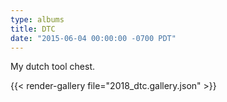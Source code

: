 ```yaml
---
type: albums
title: DTC
date: "2015-06-04 00:00:00 -0700 PDT"
---
```


My dutch tool chest.

{{< render-gallery file="2018_dtc.gallery.json" >}}
